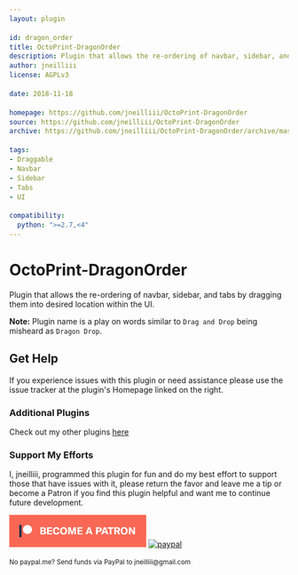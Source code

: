 ```yaml
---
layout: plugin

id: dragon_order
title: OctoPrint-DragonOrder
description: Plugin that allows the re-ordering of navbar, sidebar, and tabs by dragging them into desired location within the UI.
author: jneilliii
license: AGPLv3

date: 2018-11-18

homepage: https://github.com/jneilliii/OctoPrint-DragonOrder
source: https://github.com/jneilliii/OctoPrint-DragonOrder
archive: https://github.com/jneilliii/OctoPrint-DragonOrder/archive/master.zip

tags:
- Draggable
- Navbar
- Sidebar
- Tabs
- UI

compatibility:
  python: ">=2.7,<4"
---
```

# OctoPrint-DragonOrder

Plugin that allows the re-ordering of navbar, sidebar, and tabs by dragging them into desired location within the UI.

**Note:** Plugin name is a play on words similar to `Drag and Drop` being misheard as `Dragon Drop`.

## Get Help

If you experience issues with this plugin or need assistance please use the issue tracker at the plugin's Homepage linked on the right.

### Additional Plugins

Check out my other plugins [here](https://plugins.octoprint.org/by_author/#jneilliii)

### Support My Efforts
I, jneilliii, programmed this plugin for fun and do my best effort to support those that have issues with it, please return the favor and leave me a tip or become a Patron if you find this plugin helpful and want me to continue future development.

[![Patreon](/assets/img/plugins/dragon_order/patreon-with-text-new.png)](https://www.patreon.com/jneilliii) [![paypal](/assets/img/plugins/dragon_order/paypal-with-text.png)](https://paypal.me/jneilliii)

<small>No paypal.me? Send funds via PayPal to jneilliii&#64;gmail&#46;com</small>
